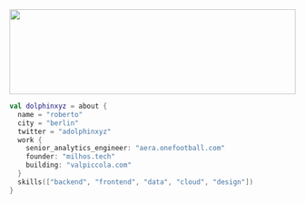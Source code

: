 <img src="https://github.com/robimalco/robimalco/blob/master/32765410_10215885653635191_5883101474547826688_o.jpg" width="100%" height="150">

```kotlin
val dolphinxyz = about {
  name = "roberto"
  city = "berlin"
  twitter = "adolphinxyz"
  work {
    senior_analytics_engineer: "aera.onefootball.com"
    founder: "milhos.tech"
    building: "valpiccola.com"
  }
  skills(["backend", "frontend", "data", "cloud", "design"])
}
```
